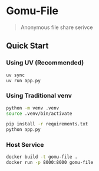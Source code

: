 # Gomu-File

> Anonymous file share serivce

## Quick Start

### Using UV (Recommended)

```bash
uv sync
uv run app.py
```

### Using Traditional venv

```bash
python -m venv .venv
source .venv/bin/activate
```

```bash
pip install -r requirements.txt
python app.py
```

### Host Service

```bash
docker build -t gomu-file .
docker run -p 8000:8000 gomu-file
```
